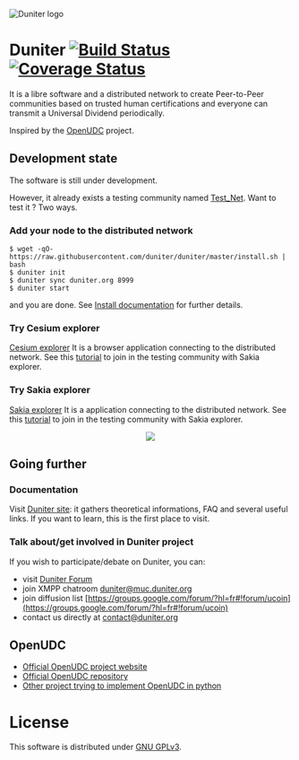 ![Duniter logo](https://raw.github.com/duniter/duniter/master/duniter-logos/250×250.png)

# Duniter [![Build Status](https://api.travis-ci.org/duniter/duniter.png)](https://travis-ci.org/duniter/duniter) [![Coverage Status](https://coveralls.io/repos/duniter/duniter/badge.svg?branch=master&service=github)](https://coveralls.io/github/duniter/duniter?branch=master)

It is a libre software and a distributed network to create Peer-to-Peer communities based on trusted human certifications and everyone can transmit a Universal Dividend periodically.

Inspired by the [OpenUDC](https://github.com/Open-UDC/open-udc) project.

## Development state

The software is still under development.

However, it already exists a testing community named [Test_Net](https://forum.duniter.org/t/join-our-new-testnet-currency/813). Want to test it ? Two ways.

### Add your node to the distributed network

```
$ wget -qO- https://raw.githubusercontent.com/duniter/duniter/master/install.sh | bash
$ duniter init
$ duniter sync duniter.org 8999
$ duniter start
```

and you are done. 
See [Install documentation](https://github.com/duniter/duniter/wiki/Install-Duniter-node) for further details.

### Try Cesium explorer

[Cesium explorer](http://cesium.duniter.fr)
It is a browser application connecting to the distributed network. 
See this [tutorial](https://forum.duniter.org/t/join-our-new-testnet-currency/813) to join in the testing community with Sakia explorer.


### Try Sakia explorer

[Sakia explorer](http://sakia-wallet.org)
It is a application connecting to the distributed network. 
See this [tutorial](https://forum.duniter.org/t/join-our-new-testnet-currency/813) to join in the testing community with Sakia explorer.

<p align="center"> <img src="http://sakia-wallet.org/img/Dividends.png" /> </p>


## Going further

### Documentation

Visit [Duniter site](https://duniter.org): it gathers theoretical informations, FAQ and several useful links. If you want to learn, this is the first place to visit.

### Talk about/get involved in Duniter project

If you wish to participate/debate on Duniter, you can:

* visit [Duniter Forum](http://forum.duniter.org)
* join XMPP chatroom [duniter@muc.duniter.org](https://jappix.com/)
* join diffusion list [https://groups.google.com/forum/?hl=fr#!forum/ucoin](https://groups.google.com/forum/?hl=fr#!forum/ucoin)
* contact us directly at [contact@duniter.org](mailto:contact@duniter.org)


## OpenUDC

* [Official OpenUDC project website](http://www.openudc.org)
* [Official OpenUDC repository](https://github.com/Open-UDC/open-udc)
* [Other project trying to implement OpenUDC in python](https://github.com/canercandan/django-openudc)

# License

This software is distributed under [GNU GPLv3](https://raw.github.com/duniter/duniter/master/LICENSE).
